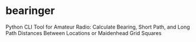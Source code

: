# bearinger
Python CLI Tool for Amateur Radio: Calculate Bearing, Short Path, and Long Path Distances Between Locations or Maidenhead Grid Squares
